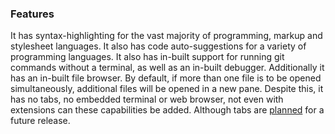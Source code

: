 ### Features
It has syntax-highlighting for the vast majority of programming, markup and stylesheet languages. It also has code auto-suggestions for a variety of programming languages. It also has in-built support for running git commands without a terminal, as well as an in-built debugger. Additionally it has an in-built file browser. By default, if more than one file is to be opened simultaneously, additional files will be opened in a new pane. Despite this, it has no tabs, no embedded terminal or web browser, not even with extensions can these capabilities be added. Although tabs are [planned](http://code.visualstudio.com/Updates#_editor) for a future release. 
